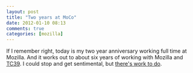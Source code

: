 ```yaml
---
layout: post
title: "Two years at MoCo"
date: 2012-01-10 08:13
comments: true
categories: [mozilla]
---
```


If I remember right, today is my two year anniversary working full time at Mozilla. And it works out to about six years of working with Mozilla and [TC39](http://www.ecma-international.org/memento/TC39.htm). I could stop and get sentimental, but [there's work to do](http://wiki.ecmascript.org/doku.php?id=harmony:proposals).
